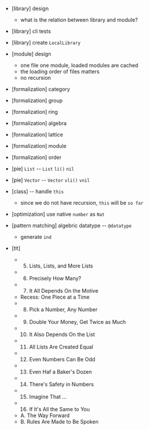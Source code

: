 - [library] design
  - what is the relation between library and module?

- [library] cli tests
- [library] create `LocalLibrary`

- [module] design
  - one file one module, loaded modules are cached
  - the loading order of files matters
  - no recursion

- [formalization] category
- [formalization] group
- [formalization] ring
- [formalization] algebra
- [formalization] lattice
- [formalization] module
- [formalization] order

- [pie] `List` -- `List` `li()` `nil`
- [pie] `Vector` --  `Vector` `vli()` `vnil`

- [class] -- handle `this`
  - since we do not have recursion, `this` will be `so far`

- [optimization] use native `number` as `Nat`

- [pattern matching] algebric datatype -- `@datatype`
  - generate `ind`

- [tlt]
  - 5. Lists, Lists, and More Lists
  - 6. Precisely How Many?
  - 7. It All Depends On the Motive
  - Recess: One Piece at a Time
  - 8. Pick a Number, Any Number
  - 9. Double Your Money, Get Twice as Much
  - 10. It Also Depends On the List
  - 11. All Lists Are Created Equal
  - 12. Even Numbers Can Be Odd
  - 13. Even Haf a Baker's Dozen
  - 14. There's Safety in Numbers
  - 15. Imagine That ...
  - 16. If It's All the Same to You
  - A. The Way Forward
  - B. Rules Are Made to Be Spoken
